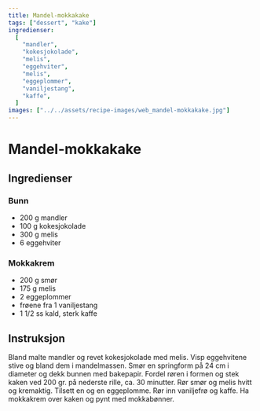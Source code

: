 ```yaml
---
title: Mandel-mokkakake
tags: ["dessert", "kake"]
ingredienser:
  [
    "mandler",
    "kokesjokolade",
    "melis",
    "eggehviter",
    "melis",
    "eggeplommer",
    "vaniljestang",
    "kaffe",
  ]
images: ["../../assets/recipe-images/web_mandel-mokkakake.jpg"]
---
```


# Mandel-mokkakake

## Ingredienser

### Bunn

- 200 g mandler
- 100 g kokesjokolade
- 300 g melis
- 6 eggehviter

### Mokkakrem

- 200 g smør
- 175 g melis
- 2 eggeplommer
- frøene fra 1 vaniljestang
- 1 1/2 ss kald, sterk kaffe

## Instruksjon

Bland malte mandler og revet kokesjokolade med melis. Visp eggehvitene stive og bland dem i mandelmassen. Smør en springform på 24 cm i diameter og dekk bunnen med bakepapir. Fordel røren i formen og stek kaken ved 200 gr. på nederste rille, ca. 30 minutter. Rør smør og melis hvitt og kremaktig. Tilsett en og en eggeplomme. Rør inn vaniljefrø og kaffe. Ha mokkakrem over kaken og pynt med mokkabønner.
